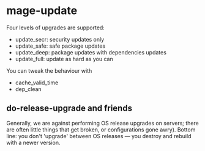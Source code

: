 # mage-update

Four levels of upgrades are supported:

- update_secr: security updates only
- update_safe: safe package updates
- update_deep: package updates with dependencies updates
- update_full: update as hard as you can

You can tweak the behaviour with 

- cache_valid_time
- dep_clean

## do-release-upgrade and friends

Generally, we are against performing OS release upgrades on servers; there are often little things
that get broken, or configurations gone awry). Bottom line: you don't 'upgrade' between OS releases
— you destroy and rebuild with a newer version.